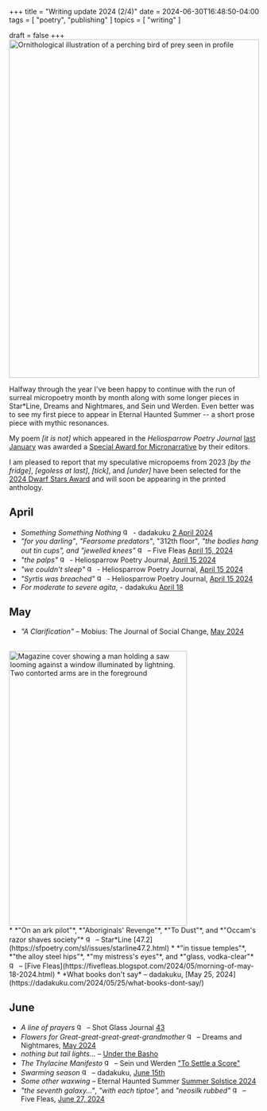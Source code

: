 +++
title = "Writing update 2024 (2/4)"
date = 2024-06-30T16:48:50-04:00
tags = [
    "poetry",
    "publishing"
]
topics = [
    "writing"
]

draft = false
+++
<img src="https://milkfish08.s3.amazonaws.com/photo/blog/abovethefold/milvus-migrans-1800-1812-print-iconographia-zoologica-special-collections-university-c0234a.jpg" alt="Ornithological illustration of a perching bird of prey seen in profile" width="503" height="682" title="Falcon" /><br clear="all" />

Halfway through the year I've been happy to continue with the run of surreal micropoetry month by month along with some longer pieces in Star*Line, Dreams and Nightmares, and Sein und Werden. Even better was to see my first piece to appear in Eternal Haunted Summer -- a short prose piece with mythic resonances. 

My poem *[it is not]* which appeared in the *Heliosparrow Poetry Journal* [last January](../1q2024) was awarded a [Special Award for Micronarrative](https://heliosparrow.com/wp-content/uploads/2024/04/The-2024-Haiku-Frontier-Awards-FINAL-Apr-4.pdf) by their editors.

I am pleased to report that my speculative micropoems from 2023 *[by the fridge]*, *[egoless at last]*, *[tick]*, and *[under]* have been selected for the [2024 Dwarf Stars Award](https://sfpoetry.com/dwarfstars.html) and will soon be appearing in the printed anthology.

## April

* *Something Something Nothing*  <img src="https://milkfish08.s3.amazonaws.com/photo/blog/award_star_gold_1.png" width=16 height=16 title="gold star" /> - dadakuku [2 April 2024](https://dadakuku.com/2024/04/02/something-something-nothing/)
* *"for you darling"*, *"Fearsome predators"*, "312th floor"*, *"the bodies hang out tin cups"*, and "jewelled knees"* <img src="https://milkfish08.s3.amazonaws.com/photo/blog/award_star_gold_1.png" width=16 height=16 title="gold star" />  – Five Fleas [April 15, 2024](https://fivefleas.blogspot.com/2024/04/afternoon-of-april-16-2024.html)
* *"the palps"*  <img src="https://milkfish08.s3.amazonaws.com/photo/blog/award_star_gold_1.png" width=16 height=16 title="gold star" /> - Heliosparrow Poetry Journal, [April 15 2024](https://heliosparrow.com/2024/04/14-19/)
* *"we couldn't sleep"*  <img src="https://milkfish08.s3.amazonaws.com/photo/blog/award_star_gold_1.png" width=16 height=16 title="gold star" /> - Heliosparrow Poetry Journal, [April 15 2024](https://heliosparrow.com/2024/04/14-20/)
* *"Syrtis was breached"*  <img src="https://milkfish08.s3.amazonaws.com/photo/blog/award_star_gold_1.png" width=16 height=16 title="gold star" /> - Heliosparrow Poetry Journal, [April 15 2024](https://heliosparrow.com/2024/04/14-21/)
* *For moderate to severe agita*, - dadakuku [April 18](https://dadakuku.com/2024/04/18/for-moderate-to-severe-agita/)

## May

* *"A Clarification"*  – Mobius: The Journal of Social Change, [May 2024](https://mobiusmagazine.com/poetry/clarific.html)
<br clear="all" />
<img src="https://sfpoetry.com/sl/covers/47.2.jpg" title="Star*Line 47.1 cover" alt="Magazine cover showing a man holding a saw looming against a window illuminated by lightning. Two contorted arms are in the foreground" width=358 height=554 /><br clear="all" />
* *"On an ark pilot"*, *"Aboriginals' Revenge"*, *"To Dust"*, and *"Occam's razor shaves society"*   <img src="https://milkfish08.s3.amazonaws.com/photo/blog/award_star_gold_1.png" width=16 height=16 title="gold star" /> – Star*Line [47.2](https://sfpoetry.com/sl/issues/starline47.2.html)
* *"in tissue temples"*, *"the alloy steel hips"*, *"my mistress's eyes"*, and *"glass, vodka-clear"* <img src="https://milkfish08.s3.amazonaws.com/photo/blog/award_star_gold_1.png" width=16 height=16 title="gold star" />  – [Five Fleas](https://fivefleas.blogspot.com/2024/05/morning-of-may-18-2024.html)
* *What books don't say* – dadakuku, [May 25, 2024](https://dadakuku.com/2024/05/25/what-books-dont-say/)

## June

* *A line of prayers* <img src="https://milkfish08.s3.amazonaws.com/photo/blog/award_star_gold_1.png" width=16 height=16 title="gold star" /> – Shot Glass Journal [43](https://www.musepiepress.com/shotglass/preview/richard_magahiz1.html)
* *Flowers for Great-great-great-great-grandmother*  <img src="https://milkfish08.s3.amazonaws.com/photo/blog/award_star_gold_1.png" width=16 height=16 title="gold star" /> – Dreams and Nightmares, [May 2024](https://dreamsandnightmaresmagazine.blogspot.com/2024/05/052624.html)
* *nothing but tail lights...* – [Under the Basho](https://underthebasho.com/the-journal/under-the-basho-2024/haiku/richard-magahiz.html)
* *The Thylacine Manifesto*  <img src="https://milkfish08.s3.amazonaws.com/photo/blog/award_star_gold_1.png" width=16 height=16 title="gold star" /> – Sein und Werden ["To Settle a Score"](http://www.kissthewitch.co.uk/seinundwerden/spring-summer24/page30.html)
* *Swarming season*  <img src="https://milkfish08.s3.amazonaws.com/photo/blog/award_star_gold_1.png" width=16 height=16 title="gold star" /> – dadakuku, [June 15th](https://dadakuku.com/2024/06/15/swarming-season/)
* *Some other waxwing* – Eternal Haunted Summer [Summer Solstice 2024](https://eternalhauntedsummer.com/issues/summer-solstice-2024/some-other-waxwing/)
* *"the seventh galaxy..."*, *"with each tiptoe",* and *"neosilk rubbed"* <img src="https://milkfish08.s3.amazonaws.com/photo/blog/award_star_gold_1.png" width=16 height=16 title="gold star" /> –  Five Fleas, [June 27, 2024](https://fivefleas.blogspot.com/2024/06/afternoon-of-june-27-2024.html)
